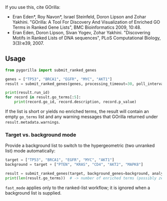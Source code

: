 If you use this, cite GOrilla:

- Eran Eden*, Roy Navon*, Israel Steinfeld, Doron Lipson and Zohar Yakhini. "GOrilla: A Tool For Discovery And Visualization of Enriched GO Terms in Ranked Gene Lists", BMC Bioinformatics 2009, 10:48.
- Eran Eden, Doron Lipson, Sivan Yogev, Zohar Yakhini. "Discovering Motifs in Ranked Lists of DNA sequences", PLoS Computational Biology, 3(3):e39, 2007. 

## Usage

```python
from pygorilla import submit_ranked_genes

genes = ["TP53", "BRCA1", "EGFR", "MYC", "AKT1"]
result = submit_ranked_genes(genes, processing_timeout=30, poll_interval=1.0)

print(result.run_id)
for record in result.go_terms[:5]:
    print(record.go_id, record.description, record.p_value)
```

If the list is short or yields no enriched terms, the result will contain an empty `go_terms`
list and any warning messages that GOrilla returned under `result.metadata.warnings`.

### Target vs. background mode

Provide a background list to switch to the hypergeometric (two unranked list) mode automatically:

```python
target = ["TP53", "BRCA1", "EGFR", "MYC", "AKT1"]
background = target + ["PTEN", "KRAS", "CD4", "AKT2", "MAPK8"]

result = submit_ranked_genes(target, background_genes=background, analysis_name="demo run")
print(len(result.go_terms))  # -> number of enriched terms (possibly zero)
```

`fast_mode` applies only to the ranked-list workflow; it is ignored when a background list
is supplied.
